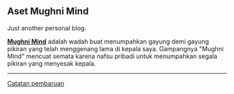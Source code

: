 ## Aset Mughni Mind

Just another personal blog.

[**Mughni Mind**][1] adalah wadah buat menumpahkan gayung demi gayung pikiran yang telah menggenang lama di kepala saya. Gampangnya "Mughni Mind" mencuat semata karena nafsu pribadi untuk menumpahkan segala pikiran yang menyesak kepala.

[1]: https://mughnimind.github.io

***

[Catatan pembaruan][2]

[2]: CatatanPembaharuan.md